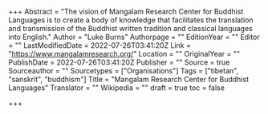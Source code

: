 +++
Abstract = "The vision of Mangalam Research Center for Buddhist Languages is to create a body of knowledge that facilitates the translation and transmission of the Buddhist written tradition and classical languages into English."
Author = "Luke Burns"
Authorpage = ""
EditionYear = ""
Editor = ""
LastModifiedDate = 2022-07-26T03:41:20Z
Link = "https://www.mangalamresearch.org/"
Location = ""
OriginalYear = ""
PublishDate = 2022-07-26T03:41:20Z
Publisher = ""
Source = true
Sourceauthor = ""
Sourcetypes = ["Organisations"]
Tags = ["tibetan", "sanskrit", "buddhism"]
Title = "Mangalam Research Center for Buddhist Languages"
Translator = ""
Wikipedia = ""
draft = true
toc = false

+++

